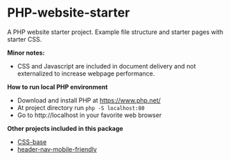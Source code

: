 # PHP-website-starter
A PHP website starter project.  Example file structure and starter pages with starter CSS.

**Minor notes:**
- CSS and Javascript are included in document delivery and not externalized to increase webpage performance.

**How to run local PHP environment**
- Download and install PHP at https://www.php.net/
- At project directory run `php -S localhost:80`
- Go to http://localhost in your favorite web browser

**Other projects included in this package**
- [CSS-base](https://github.com/adamschricker/CSS-base)
- [header-nav-mobile-friendly](https://github.com/adamschricker/header-nav-mobile-friendly)
